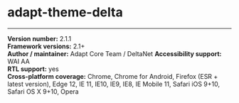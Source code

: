 # adapt-theme-delta

----------------------------
**Version number:**  2.1.1  
**Framework versions:**  2.1+     
**Author / maintainer:** Adapt Core Team / DeltaNet
**Accessibility support:** WAI AA   
**RTL support:** yes  
**Cross-platform coverage:** Chrome, Chrome for Android, Firefox (ESR + latest version), Edge 12, IE 11, IE10, IE9, IE8, IE Mobile 11, Safari iOS 9+10, Safari OS X 9+10, Opera    
